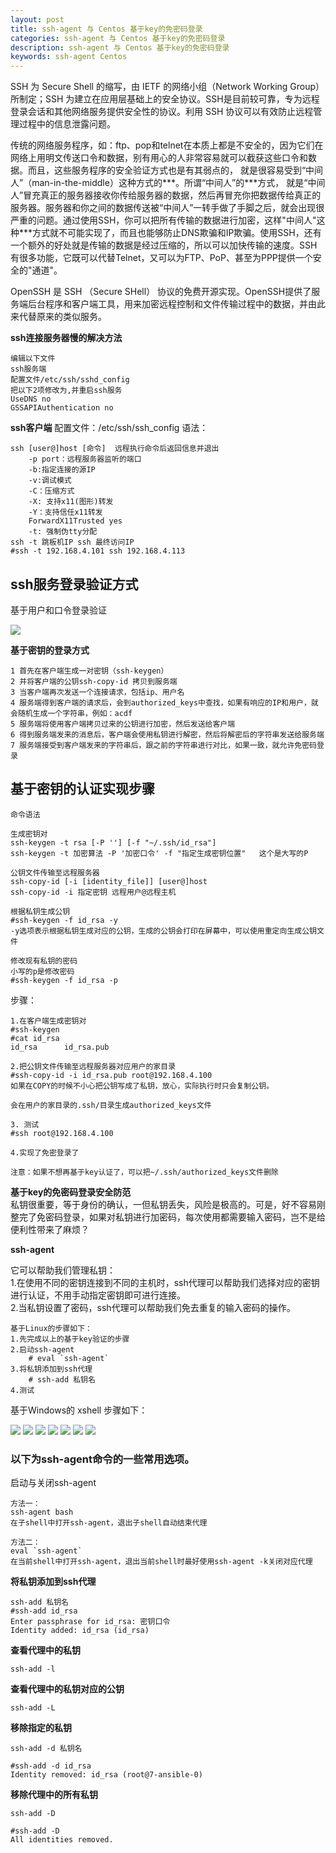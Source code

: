 ```yaml
---
layout: post
title: ssh-agent 与 Centos 基于key的免密码登录
categories: ssh-agent 与 Centos 基于key的免密码登录
description: ssh-agent 与 Centos 基于key的免密码登录
keywords: ssh-agent Centos
---
```


SSH 为 Secure Shell 的缩写，由 IETF 的网络小组（Network Working Group）所制定；SSH 为建立在应用层基础上的安全协议。SSH是目前较可靠，专为远程登录会话和其他网络服务提供安全性的协议。利用 SSH 协议可以有效防止远程管理过程中的信息泄露问题。

传统的网络服务程序，如：ftp、pop和telnet在本质上都是不安全的，因为它们在网络上用明文传送口令和数据，别有用心的人非常容易就可以截获这些口令和数据。而且，这些服务程序的安全验证方式也是有其弱点的， 就是很容易受到“中间人”（man-in-the-middle）这种方式的\*\*\*。所谓“中间人”的\*\*\*方式， 就是“中间人”冒充真正的服务器接收你传给服务器的数据，然后再冒充你把数据传给真正的服务器。服务器和你之间的数据传送被“中间人”一转手做了手脚之后，就会出现很严重的问题。通过使用SSH，你可以把所有传输的数据进行加密，这样"中间人"这种***方式就不可能实现了，而且也能够防止DNS欺骗和IP欺骗。使用SSH，还有一个额外的好处就是传输的数据是经过压缩的，所以可以加快传输的速度。SSH有很多功能，它既可以代替Telnet，又可以为FTP、PoP、甚至为PPP提供一个安全的"通道"。

OpenSSH 是 SSH （Secure SHell） 协议的免费开源实现。OpenSSH提供了服务端后台程序和客户端工具，用来加密远程控制和文件传输过程中的数据，并由此来代替原来的类似服务。

**ssh连接服务器慢的解决方法**
```
编辑以下文件
ssh服务端
配置文件/etc/ssh/sshd_config
把以下2项修改为,并重启ssh服务
UseDNS no
GSSAPIAuthentication no
```
**ssh客户端**
配置文件：/etc/ssh/ssh_config
语法：
```
ssh [user@]host [命令]  远程执行命令后返回信息并退出
    -p port：远程服务器监听的端口
    -b:指定连接的源IP
    -v:调试模式
    -C：压缩方式
    -X: 支持x11(图形)转发
    -Y：支持信任x11转发
    ForwardX11Trusted yes
    -t: 强制伪tty分配
ssh -t 跳板机IP ssh 最终访问IP
#ssh -t 192.168.4.101 ssh 192.168.4.113
```

## ssh服务登录验证方式
基于用户和口令登录验证

![](/images/posts/ssh免密登陆/1.png)

**基于密钥的登录方式**
```
1 首先在客户端生成一对密钥（ssh-keygen）
2 并将客户端的公钥ssh-copy-id 拷贝到服务端
3 当客户端再次发送一个连接请求，包括ip、用户名
4 服务端得到客户端的请求后，会到authorized_keys中查找，如果有响应的IP和用户，就会随机生成一个字符串，例如：acdf
5 服务端将使用客户端拷贝过来的公钥进行加密，然后发送给客户端
6 得到服务端发来的消息后，客户端会使用私钥进行解密，然后将解密后的字符串发送给服务端
7 服务端接受到客户端发来的字符串后，跟之前的字符串进行对比，如果一致，就允许免密码登录
```
## 基于密钥的认证实现步骤
```
命令语法

生成密钥对
ssh-keygen -t rsa [-P ''] [-f "~/.ssh/id_rsa"]
ssh-keygen -t 加密算法 -P '加密口令' -f "指定生成密钥位置"   这个是大写的P

公钥文件传输至远程服务器
ssh-copy-id [-i [identity_file]] [user@]host
ssh-copy-id -i 指定密钥 远程用户@远程主机

根据私钥生成公钥
#ssh-keygen -f id_rsa -y
-y选项表示根据私钥生成对应的公钥，生成的公钥会打印在屏幕中，可以使用重定向生成公钥文件

修改现有私钥的密码
小写的p是修改密码
#ssh-keygen -f id_rsa -p
```

步骤：
```
1.在客户端生成密钥对
#ssh-keygen
#cat id_rsa
id_rsa      id_rsa.pub

2.把公钥文件传输至远程服务器对应用户的家目录
#ssh-copy-id -i id_rsa.pub root@192.168.4.100
如果在COPY的时候不小心把公钥写成了私钥，放心，实际执行时只会复制公钥。

会在用户的家目录的.ssh/目录生成authorized_keys文件

3. 测试
#ssh root@192.168.4.100

4.实现了免密登录了
```
```
注意：如果不想再基于key认证了，可以把~/.ssh/authorized_keys文件删除
```

**基于key的免密码登录安全防范**  
私钥很重要，等于身份的确认，一但私钥丢失，风险是极高的。可是，好不容易刚整完了免密码登录，如果对私钥进行加密码，每次使用都需要输入密码，岂不是给便利性带来了麻烦？

**ssh-agent**

它可以帮助我们管理私钥：  
1.在使用不同的密钥连接到不同的主机时，ssh代理可以帮助我们选择对应的密钥进行认证，不用手动指定密钥即可进行连接。  
2.当私钥设置了密码，ssh代理可以帮助我们免去重复的输入密码的操作。
```
基于Linux的步骤如下：
1.先完成以上的基于key验证的步骤
2.启动ssh-agent
    # eval `ssh-agent`
3.将私钥添加到ssh代理
    # ssh-add 私钥名
4.测试
```
基于Windows的 xshell 步骤如下：

![](/images/posts/ssh免密登陆/2.jpg)
![](/images/posts/ssh免密登陆/3.jpg)
![](/images/posts/ssh免密登陆/4.jpg)
![](/images/posts/ssh免密登陆/5.jpg)
![](/images/posts/ssh免密登陆/6.jpg)
![](/images/posts/ssh免密登陆/7.jpg)
![](/images/posts/ssh免密登陆/8.jpg)

### 以下为ssh-agent命令的一些常用选项。
启动与关闭ssh-agent
```
方法一：
ssh-agent bash
在子shell中打开ssh-agent，退出子shell自动结束代理

方法二：
eval `ssh-agent`
在当前shell中打开ssh-agent，退出当前shell时最好使用ssh-agent -k关闭对应代理
```
**将私钥添加到ssh代理**
```
ssh-add 私钥名
#ssh-add id_rsa
Enter passphrase for id_rsa: 密钥口令
Identity added: id_rsa (id_rsa)
```
**查看代理中的私钥**
```
ssh-add -l
```
**查看代理中的私钥对应的公钥**
```
ssh-add -L
```
**移除指定的私钥**
```
ssh-add -d 私钥名

#ssh-add -d id_rsa
Identity removed: id_rsa (root@7-ansible-0)
```
**移除代理中的所有私钥**
```
ssh-add -D

#ssh-add -D
All identities removed.
```
